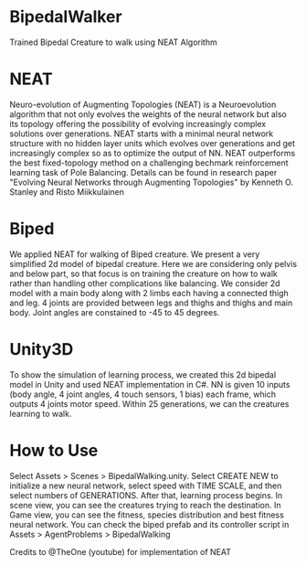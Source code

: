 # BipedalWalker
Trained Bipedal Creature to walk using NEAT Algorithm

# NEAT
Neuro-evolution of Augmenting Topologies (NEAT) is a Neuroevolution algorithm that not only evolves the weights of the neural network but also its topology offering the possibility of evolving increasingly complex solutions over generations. NEAT starts with a minimal neural network structure with no hidden layer units which evolves over generations and get increasingly complex so as to optimize the output of NN. NEAT outperforms the best fixed-topology method on a challenging bechmark reinforcement learning task of Pole Balancing. Details can be found in research paper "Evolving Neural Networks through Augmenting Topologies" by Kenneth O. Stanley and Risto Miikkulainen

# Biped
We applied NEAT for walking of Biped creature. We present a very simplified 2d model of bipedal creature. Here we are considering only pelvis and below part, so that focus is on training the creature on how to walk rather than handling other complications like balancing.
We consider 2d model with a main body along with 2 limbs each having a connected thigh and leg. 4 joints are provided between legs and thighs and thighs and main body. Joint angles are constained to -45 to 45 degrees.

# Unity3D
To show the simulation of learning process, we created this 2d bipedal model in Unity and used NEAT implementation in C#. NN is given 10 inputs (body angle, 4 joint angles, 4 touch sensors, 1 bias) each frame, which outputs 4 joints motor speed. Within 25 generations, we can the creatures learning to walk.

# How to Use
Select Assets > Scenes > BipedalWalking.unity. Select CREATE NEW to initialize a new neural network, select speed with TIME SCALE, and then select numbers of GENERATIONS. After that, learning process begins. In scene view, you can see the creatures trying to reach the destination. In Game view, you can see the fitness, species distribution and best fitness neural network. You can check the biped prefab and its controller script in Assets > AgentProblems > BipedalWalking

Credits to @TheOne (youtube) for implementation of NEAT

